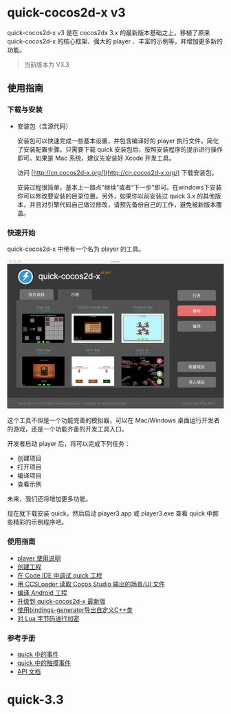 
quick-cocos2d-x v3
==================

quick-cocos2d-x v3 是在 cocos2dx 3.x 的最新版本基础之上，移植了原来 quick-cocos2d-x 的核心框架、强大的 player 、丰富的示例等，并增加更多新的功能。

> 当前版本为 V3.3

## 使用指南

### 下载与安装

-   安装包（含源代码）
    
    安装包可以快速完成一些基本设置，并包含编译好的 player 执行文件，简化了安装配置步骤。只需要下载 quick 安装包后，按照安装程序的提示进行操作即可。如果是 Mac 系统，建议先安装好 Xcode 开发工具。

    访问 [http://cn.cocos2d-x.org/](http://cn.cocos2d-x.org/) 下载安装包。

    安装过程很简单，基本上一路点“继续”或者“下一步”即可。在windows下安装你可以修改要安装的目录位置。另外，如果你以前安装过 quick 3.x 的其他版本，并且对引擎代码自己做过修改，请预先备份自己的工作，避免被新版本覆盖。
    
### 快速开始

quick-cocos2d-x 中带有一个名为 player 的工具。

![](docs/res/player.png)

这个工具不但是一个功能完善的模拟器，可以在 Mac/Windows 桌面运行开发者的游戏，还是一个功能齐备的开发工具入口。

开发者启动 player 后，将可以完成下列任务：

-   创建项目
-   打开项目
-   编译项目
-   查看示例

未来，我们还将增加更多功能。

现在就下载安装 quick，然后启动 player3.app 或 player3.exe 查看 quick 中那些精彩的示例程序吧。

### 使用指南

-    [player 使用说明](docs/howto/player-user-manual/zh.md)
-    [创建工程](docs/howto/create-project/zh.md)
-    [在 Code IDE 中调试 quick 工程](docs/howto/use-codeide/zh.md)
-    [用 CCSLoader 读取 Cocos Studio 输出的场景/UI 文件](docs/howto/use-ccsloader/zh.md)
-    [编译 Android 工程](docs/howto/compile-android/zh.md)
-    [升级到 quick-cocos2d-x 最新版](docs/howto/upgrade/zh.md)
-    [使用bindings-generator导出自定义C++类](docs/howto/use-bindings-generator/zh.md)
-    [对 Lua 字节码进行加密](docs/howto/encrypt-lua-code/zh.md)

### 参考手册

-    [quick 中的事件](docs/manual/events/zh.md)
-    [quick 中的触摸事件](docs/manual/touch-events/zh.md)
-    [API 文档](docs/api/index.html)

# quick-3.3
